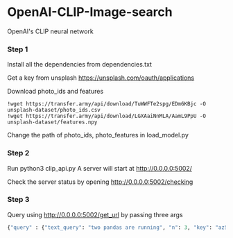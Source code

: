 # OpenAI-CLIP-Image-search
OpenAI's CLIP neural network

### Step 1
Install all the dependencies from dependencies.txt

Get a key from unsplash https://unsplash.com/oauth/applications

Download photo_ids and features

```shell
!wget https://transfer.army/api/download/TuWWFTe2spg/EDm6KBjc -O unsplash-dataset/photo_ids.csv
!wget https://transfer.army/api/download/LGXAaiNnMLA/AamL9PpU -O unsplash-dataset/features.npy
```

Change the path of photo_ids, photo_features in load_model.py


### Step 2

Run python3 clip_api.py
A server will start at http://0.0.0.0:5002/

Check the server status by opening http://0.0.0.0:5002/checking

### Step 3
Query using http://0.0.0.0:5002/get_url by passing three args 

```python
{"query" : {"text_query": "two pandas are running", "n": 3, "key": "azSDMk4G"}}
```
